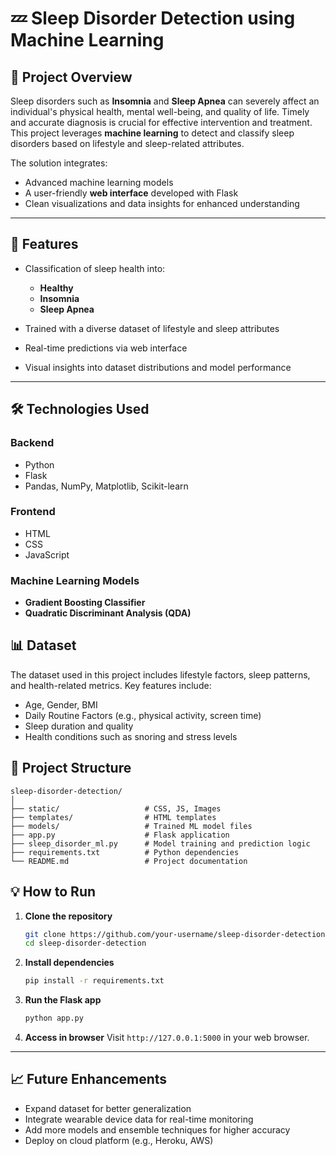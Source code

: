 # 💤 Sleep Disorder Detection using Machine Learning

## 🧠 Project Overview

Sleep disorders such as **Insomnia** and **Sleep Apnea** can severely affect an individual's physical health, mental well-being, and quality of life. Timely and accurate diagnosis is crucial for effective intervention and treatment. This project leverages **machine learning** to detect and classify sleep disorders based on lifestyle and sleep-related attributes.

The solution integrates:

* Advanced machine learning models
* A user-friendly **web interface** developed with Flask
* Clean visualizations and data insights for enhanced understanding

---

## 🚀 Features

* Classification of sleep health into:

  * **Healthy**
  * **Insomnia**
  * **Sleep Apnea**
* Trained with a diverse dataset of lifestyle and sleep attributes
* Real-time predictions via web interface
* Visual insights into dataset distributions and model performance

---

## 🛠️ Technologies Used

### Backend

* Python
* Flask
* Pandas, NumPy, Matplotlib, Scikit-learn

### Frontend

* HTML
* CSS
* JavaScript

### Machine Learning Models

* **Gradient Boosting Classifier**
* **Quadratic Discriminant Analysis (QDA)**

## 📊 Dataset

The dataset used in this project includes lifestyle factors, sleep patterns, and health-related metrics. Key features include:

* Age, Gender, BMI
* Daily Routine Factors (e.g., physical activity, screen time)
* Sleep duration and quality
* Health conditions such as snoring and stress levels

## 📁 Project Structure

```
sleep-disorder-detection/
│
├── static/                   # CSS, JS, Images
├── templates/                # HTML templates
├── models/                   # Trained ML model files
├── app.py                    # Flask application
├── sleep_disorder_ml.py      # Model training and prediction logic
├── requirements.txt          # Python dependencies
└── README.md                 # Project documentation
```

## 💡 How to Run

1. **Clone the repository**

   ```bash
   git clone https://github.com/your-username/sleep-disorder-detection.git
   cd sleep-disorder-detection
   ```

2. **Install dependencies**

   ```bash
   pip install -r requirements.txt
   ```

3. **Run the Flask app**

   ```bash
   python app.py
   ```

4. **Access in browser**
   Visit `http://127.0.0.1:5000` in your web browser.

---

## 📈 Future Enhancements

* Expand dataset for better generalization
* Integrate wearable device data for real-time monitoring
* Add more models and ensemble techniques for higher accuracy
* Deploy on cloud platform (e.g., Heroku, AWS)

